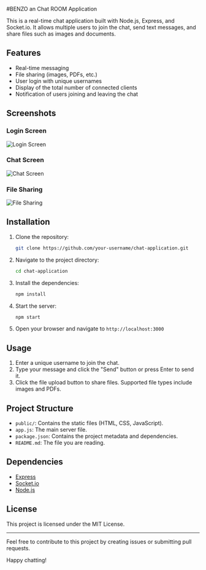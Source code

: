 #BENZO an Chat ROOM Application

This is a real-time chat application built with Node.js, Express, and Socket.io. It allows multiple users to join the chat, send text messages, and share files such as images and documents.

## Features

- Real-time messaging
- File sharing (images, PDFs, etc.)
- User login with unique usernames
- Display of the total number of connected clients
- Notification of users joining and leaving the chat

## Screenshots

### Login Screen
![Login Screen](path/to/login-image.png)

### Chat Screen
![Chat Screen](path/to/chat-image.png)

### File Sharing
![File Sharing](path/to/file-sharing-image.png)

## Installation

1. Clone the repository:
    ```sh
    git clone https://github.com/your-username/chat-application.git
    ```

2. Navigate to the project directory:
    ```sh
    cd chat-application
    ```

3. Install the dependencies:
    ```sh
    npm install
    ```

4. Start the server:
    ```sh
    npm start
    ```

5. Open your browser and navigate to `http://localhost:3000`

## Usage

1. Enter a unique username to join the chat.
2. Type your message and click the "Send" button or press Enter to send it.
3. Click the file upload button to share files. Supported file types include images and PDFs.

## Project Structure

- `public/`: Contains the static files (HTML, CSS, JavaScript).
- `app.js`: The main server file.
- `package.json`: Contains the project metadata and dependencies.
- `README.md`: The file you are reading.

## Dependencies

- [Express](https://expressjs.com/)
- [Socket.io](https://socket.io/)
- [Node.js](https://nodejs.org/)

## License

This project is licensed under the MIT License.

---

Feel free to contribute to this project by creating issues or submitting pull requests.

Happy chatting!

